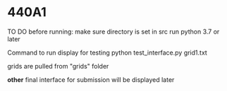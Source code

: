 # 440A1

TO DO before running:
make sure directory is set in src
run python 3.7 or later

Command to run display for testing
python test_interface.py grid1.txt 

grids are pulled from "grids" folder

**other**
final interface for submission will be displayed later
